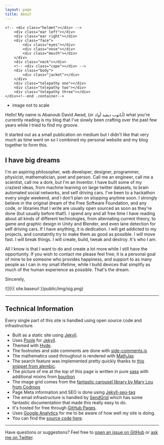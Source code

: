 ```yaml
---
layout: page
title: About
---
```


<section class="stripe" id="professor">
	<div class="me-container container">

    <!-- <div class="helmet"></div> -->
		<div class="ear left"></div>
		<div class="ear right"></div>
		<div class="face">
			<div class="eyes"></div>
			<div class="nose"></div>
			<div class="mouth"></div>
		</div>
		<div class="neck"></div>
		<!-- <div class="cape"></div> -->
		<div class="body">
			<div class="jacket"></div>
		</div>
		<div class="telepathy one"></div>
		<div class="telepathy two"></div>
		<div class="telepathy three"></div>
	</div><!--end .container-->

* image not to scale
</section><!--end .stripe#professor-->


<p class="message">
Hello! My name is Abanoub David Awad, (or ﺃﺑﺎﻧﻮﺏ ﺩﻳﻔﻴﺪ ﺃﻭﺍﺩ) what you're currently reading is my blog that I've slowly been crafting over the past few years while I tried to find my groove.

It started out as a small publication on medium but I didn't like that very much as time went on so I combined my personal website and my blog together to form this.
</p>


## I have big dreams

I'm an aspiring philosopher, web developer, designer, programmer, physicist, mathematician, poet and person. Call me an engineer, call me a scientist, call me a dork, but I'm an Inventor. I have built some of my craziest ideas, from machine learning on large twitter datasets, to brain automated social networks, and self driving cars. I've been to a hackathon every single weekend, and I don't plan on stopping anytime soon. I strongly believe in the original dream of the Free Software Foundation, and any code, or libraries that I write are usually open sourced as soon as they're done (but usually before that!). I spend any and all free time I have reading about all kinds of different technologies, from alternating current theory, to game and graphic design in Unity and Blender, and even lane detection for self driving cars. If I have anything, it is dedication. I will get addicted to my projects, and constatntly try to make them as good as possible. I will move fast. I will break things. I will create, build, tweak and destroy. It's who I am.

All I know is that I want to do and create a lot more while I still have the opportunity. If you wish to contact me please feel free; it is a personal goal of mine to be someone who provides happiness, and support to as many people as I can in my small lifetime, while I build devices that simplify as much of the human experience as possible. That's the dream.

Sincerely,

![]({{ site.baseurl }}public/img/sig.png)

---

## Technical Information

Every single part of this site is handled using open source code and infrastructure.

* Built as a static site using [Jekyll](http://jekyllrb.com).
* Uses [Poole](http://getpoole.com) for [Jekyll](http://jekyllrb.com).
* Themed with [Hyde](https://github.com/poole/hyde).
* The footnotes and side comments are done with [side-comments.js](https://github.com/aroc/side-comments)
* The mathematics used throughout is rendered with [MathJax](https://www.mathjax.org/)
* The search feature was implemented pretty quickly thanks to [this snippet from alembic](https://github.com/daviddarnes/alembic/blob/master/_includes/site-search.html#L14-L56).
* The picture of me at the top of this page is written in pure [sass](http://sass-lang.com/) with additional mixins from [bourbon](http://bourbon.io/)
* The image grid comes from the [fantastic carousel library by Mary Lou from Codrops](https://tympanus.net/codrops/2013/07/02/loading-effects-for-grid-items-with-css-animations/)
* Page Meta information and SEO is done using [Jekyll-seo-tag](https://github.com/jekyll/jekyll-seo-tag)
* The email infrastructure is handled by [SendGrid](http://sendgrid.com) which has some fantastic documentation that made this really easy to do.
* It's hosted for free through [GitHub Pages](https://pages.github.com).
* Uses [Google Analytics](https://analytics.google.com) for me to be aware of how well my site is doing.
* You can find the [source code here](github.com/davidawad/davidawad.github.io).

---

Have questions or suggestions? Feel free to [open an issue on GitHub](https://github.com/davidawad/davidawad.github.io/issues/new) or [ask me on Twitter](https://twitter.com/_davidawad).


